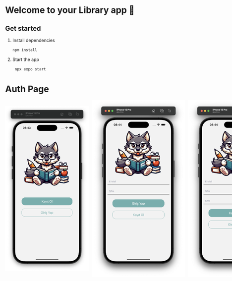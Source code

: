 # Welcome to your Library app 👋

## Get started

1. Install dependencies

   ```bash
   npm install
   ```

2. Start the app

   ```bash
    npx expo start
   ```

# Auth Page

<div style="display: flex; gap: 10px; align-items: center;">
  <img src="/app/assets/PageScreen/Context.png" alt="Context Screen" style="width: 270px; height: auto;">
  <img src="/app/assets/PageScreen/Login.png" alt="Log In Screen" style="width: 300px; height: auto;">
  <img src="/app/assets/PageScreen/Register.png" alt="Register Screen" style="width: 300px; height: auto;">
</div>

